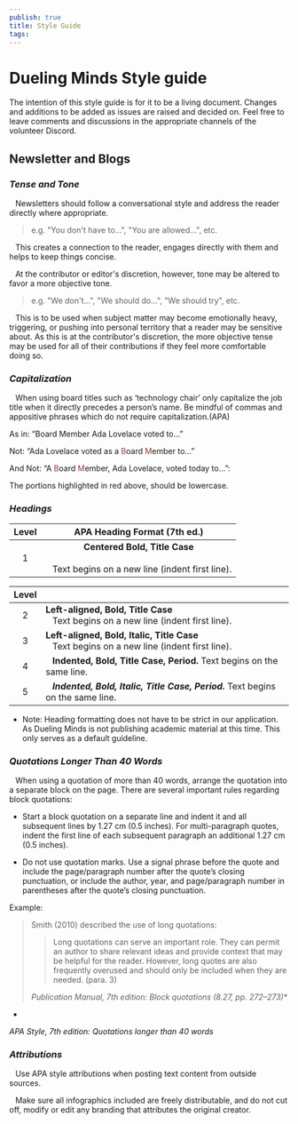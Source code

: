 ```yaml
---
publish: true
title: Style Guide
tags:
---
```

# Dueling Minds Style guide



The intention of this style guide is for it to be a living document. Changes and additions to be added as issues are raised and decided on. Feel free to leave comments and discussions in the appropriate channels of the volunteer Discord.

## Newsletter and Blogs

### ***Tense and Tone*** 

&ensp; Newsletters should follow a conversational style and address the reader directly where appropriate. 

>e.g. "You don't have to...", "You are allowed...", etc.

&ensp; This creates a connection to the reader, engages directly with them and helps to keep things concise. 

&ensp; At the contributor or editor's discretion, however, tone may be altered to favor a more objective tone.

>e.g. "We don't...", "We should do...", "We should try", etc.

&ensp; This is to be used when subject matter may become emotionally heavy, triggering, or pushing into personal territory that a reader may be sensitive about. As this is at the contributor's discretion, the more objective tense may be used for all of their contributions if they feel more comfortable doing so.

### ***Capitalization***

&ensp;  When using board titles such as ‘technology chair’ only capitalize the job title when it directly precedes a person’s name. Be mindful of commas and appositive phrases which do not require capitalization.(APA)


As in: “Board Member Ada Lovelace voted to…” 

Not: “Ada Lovelace voted as a <font color="#953734">B</font>oard <font color="#953734">M</font>ember to…”

And Not: “A <font color="#953734">B</font>oard <font color="#953734">M</font>ember, Ada Lovelace, voted today to…”: 


The portions highlighted in red above, should be lowercase.

### ***Headings***

| Level |                                APA Heading Format (7th ed.)                                |
| :---: | :----------------------------------------------------------------------------------------: |
|   1   | **Centered Bold, Title Case**<br><br>&ensp; Text begins on a new line (indent first line). |

| Level |                                                                                                     |
| :---: | --------------------------------------------------------------------------------------------------- |
|   2   | **Left-aligned, Bold, Title Case**<br>&ensp; Text begins on a new line (indent first line).         |
|   3   | **Left-aligned, Bold, Italic, Title Case**<br>&ensp; Text begins on a new line (indent first line). |
|   4   | &ensp;  **Indented, Bold, Title Case, Period.** Text begins on the same line.                       |
|   5   | &ensp; ***Indented, Bold, Italic, Title Case, Period.*** Text begins on the same line.              |


- Note: Heading formatting does not have to be strict in our application. As Dueling Minds is not publishing academic material at this time. This only serves as a default guideline.
    

### ***Quotations Longer Than 40 Words***

&ensp; When using a quotation of more than 40 words, arrange the quotation into a separate block on the page. There are several important rules regarding block quotations:

- Start a block quotation on a separate line and indent it and all subsequent lines by 1.27 cm (0.5 inches). For multi-paragraph quotes, indent the first line of each subsequent paragraph an additional 1.27 cm (0.5 inches).
    
- Do not use quotation marks. Use a signal phrase before the quote and include the page/paragraph number after the quote’s closing punctuation, or include the author, year, and page/paragraph number in parentheses after the quote’s closing punctuation.
    

Example:

>Smith (2010) described the use of long quotations:
>
>>Long quotations can serve an important role. They can permit an author to share relevant ideas and provide context that may be helpful for the reader. However, long quotes are also frequently overused and should only be included when they are needed. (para. 3)
 > 
>*Publication Manual, 7th edition: Block quotations (8.27, pp. 272–273)**
*

*APA Style, 7th edition: Quotations longer than 40 words*

### ***Attributions***

&ensp; Use APA style attributions when posting text content from outside sources.

&ensp; Make sure all infographics included are freely distributable, and do not cut off, modify or edit any branding that attributes the original creator.
  

